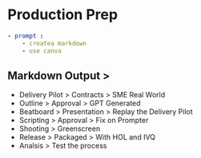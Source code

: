 # Production Prep

```yaml
- prompt : 
    - createa markdown
    - use canva
```

## Markdown Output >

- Delivery Pilot > Contracts > SME Real World
- Outline > Approval > GPT Generated
- Beatboard > Presentation > Replay the Delivery Pilot
- Scripting > Approval > Fix on Prompter
- Shooting > Greenscreen 
- Release > Packaged > With HOL and IVQ
- Analsis > Test the process
